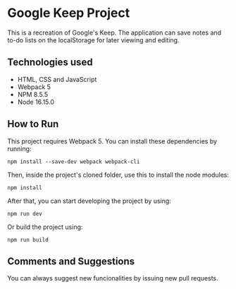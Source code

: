 # Google Keep Project

This is a recreation of Google's Keep. The application can save notes and to-do lists on the localStorage for later viewing and editing.

## Technologies used

+ HTML, CSS and JavaScript
+ Webpack 5
+ NPM 8.5.5
+ Node 16.15.0

## How to Run

This project requires Webpack 5. You can install these dependencies by running:

``` npm install --save-dev webpack webpack-cli ```

Then, inside the project's cloned folder, use this to install the node modules:

``` npm install ```

After that, you can start developing the project by using:

``` npm run dev ```

Or build the project using:

``` npm run build ```

## Comments and Suggestions

You can always suggest new funcionalities by issuing new pull requests.